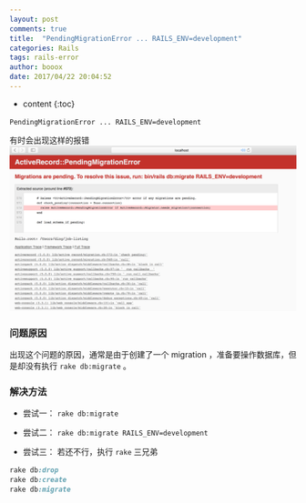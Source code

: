 ```yaml
---
layout: post
comments: true
title:  "PendingMigrationError ... RAILS_ENV=development"
categories: Rails
tags: rails-error
author: booox
date: 2017/04/22 20:04:52
---
```


* content
{:toc}

`PendingMigrationError ... RAILS_ENV=development`



有时会出现这样的报错
![](images/PendingMigrationError.png)

### 问题原因

出现这个问题的原因，通常是由于创建了一个 migration ，准备要操作数据库，但是却没有执行 `rake db:migrate` 。

### 解决方法

* 尝试一：
`rake db:migrate`

* 尝试二：
`rake db:migrate RAILS_ENV=development`

* 尝试三：
若还不行，执行 `rake` 三兄弟

```ruby
rake db:drop
rake db:create
rake db:migrate
```
